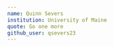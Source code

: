 ```yaml
---
name: Quinn Severs
institution: University of Maine
quote: Go one more
github_user: qsevers23
---
```

